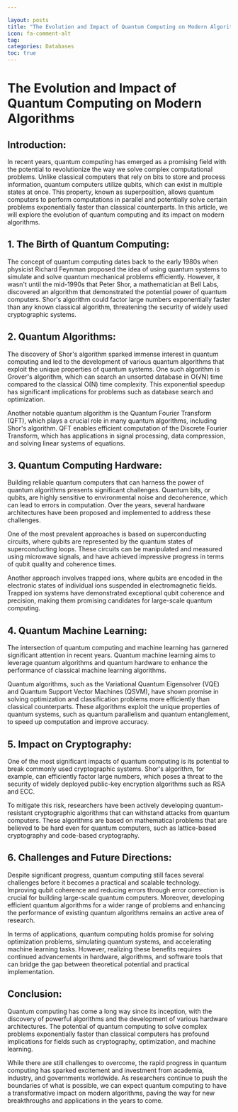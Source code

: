 ```yaml
---

layout: posts
title: "The Evolution and Impact of Quantum Computing on Modern Algorithms"
icon: fa-comment-alt
tag:      
categories: Databases
toc: true
---
```




# The Evolution and Impact of Quantum Computing on Modern Algorithms

## Introduction:

In recent years, quantum computing has emerged as a promising field with the potential to revolutionize the way we solve complex computational problems. Unlike classical computers that rely on bits to store and process information, quantum computers utilize qubits, which can exist in multiple states at once. This property, known as superposition, allows quantum computers to perform computations in parallel and potentially solve certain problems exponentially faster than classical counterparts. In this article, we will explore the evolution of quantum computing and its impact on modern algorithms.

## 1. The Birth of Quantum Computing:

The concept of quantum computing dates back to the early 1980s when physicist Richard Feynman proposed the idea of using quantum systems to simulate and solve quantum mechanical problems efficiently. However, it wasn't until the mid-1990s that Peter Shor, a mathematician at Bell Labs, discovered an algorithm that demonstrated the potential power of quantum computers. Shor's algorithm could factor large numbers exponentially faster than any known classical algorithm, threatening the security of widely used cryptographic systems.

## 2. Quantum Algorithms:

The discovery of Shor's algorithm sparked immense interest in quantum computing and led to the development of various quantum algorithms that exploit the unique properties of quantum systems. One such algorithm is Grover's algorithm, which can search an unsorted database in O(√N) time compared to the classical O(N) time complexity. This exponential speedup has significant implications for problems such as database search and optimization.

Another notable quantum algorithm is the Quantum Fourier Transform (QFT), which plays a crucial role in many quantum algorithms, including Shor's algorithm. QFT enables efficient computation of the Discrete Fourier Transform, which has applications in signal processing, data compression, and solving linear systems of equations.

## 3. Quantum Computing Hardware:

Building reliable quantum computers that can harness the power of quantum algorithms presents significant challenges. Quantum bits, or qubits, are highly sensitive to environmental noise and decoherence, which can lead to errors in computation. Over the years, several hardware architectures have been proposed and implemented to address these challenges.

One of the most prevalent approaches is based on superconducting circuits, where qubits are represented by the quantum states of superconducting loops. These circuits can be manipulated and measured using microwave signals, and have achieved impressive progress in terms of qubit quality and coherence times.

Another approach involves trapped ions, where qubits are encoded in the electronic states of individual ions suspended in electromagnetic fields. Trapped ion systems have demonstrated exceptional qubit coherence and precision, making them promising candidates for large-scale quantum computing.

## 4. Quantum Machine Learning:

The intersection of quantum computing and machine learning has garnered significant attention in recent years. Quantum machine learning aims to leverage quantum algorithms and quantum hardware to enhance the performance of classical machine learning algorithms.

Quantum algorithms, such as the Variational Quantum Eigensolver (VQE) and Quantum Support Vector Machines (QSVM), have shown promise in solving optimization and classification problems more efficiently than classical counterparts. These algorithms exploit the unique properties of quantum systems, such as quantum parallelism and quantum entanglement, to speed up computation and improve accuracy.

## 5. Impact on Cryptography:

One of the most significant impacts of quantum computing is its potential to break commonly used cryptographic systems. Shor's algorithm, for example, can efficiently factor large numbers, which poses a threat to the security of widely deployed public-key encryption algorithms such as RSA and ECC.

To mitigate this risk, researchers have been actively developing quantum-resistant cryptographic algorithms that can withstand attacks from quantum computers. These algorithms are based on mathematical problems that are believed to be hard even for quantum computers, such as lattice-based cryptography and code-based cryptography.

## 6. Challenges and Future Directions:

Despite significant progress, quantum computing still faces several challenges before it becomes a practical and scalable technology. Improving qubit coherence and reducing errors through error correction is crucial for building large-scale quantum computers. Moreover, developing efficient quantum algorithms for a wider range of problems and enhancing the performance of existing quantum algorithms remains an active area of research.

In terms of applications, quantum computing holds promise for solving optimization problems, simulating quantum systems, and accelerating machine learning tasks. However, realizing these benefits requires continued advancements in hardware, algorithms, and software tools that can bridge the gap between theoretical potential and practical implementation.

## Conclusion:

Quantum computing has come a long way since its inception, with the discovery of powerful algorithms and the development of various hardware architectures. The potential of quantum computing to solve complex problems exponentially faster than classical computers has profound implications for fields such as cryptography, optimization, and machine learning.

While there are still challenges to overcome, the rapid progress in quantum computing has sparked excitement and investment from academia, industry, and governments worldwide. As researchers continue to push the boundaries of what is possible, we can expect quantum computing to have a transformative impact on modern algorithms, paving the way for new breakthroughs and applications in the years to come.